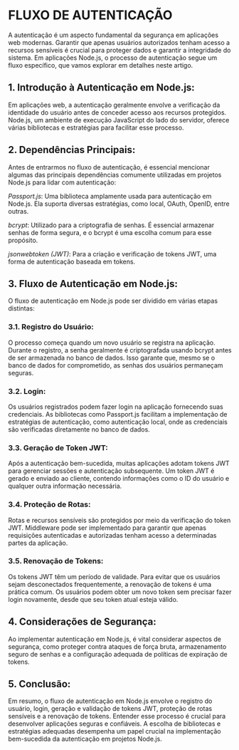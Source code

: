 # FLUXO DE AUTENTICAÇÃO

A autenticação é um aspecto fundamental da segurança em aplicações web modernas. Garantir que apenas usuários autorizados tenham acesso a recursos sensíveis é crucial para proteger dados e garantir a integridade do sistema. Em aplicações Node.js, o processo de autenticação segue um fluxo específico, que vamos explorar em detalhes neste artigo.

## 1. Introdução à Autenticação em Node.js:

Em aplicações web, a autenticação geralmente envolve a verificação da identidade do usuário antes de conceder acesso aos recursos protegidos. Node.js, um ambiente de execução JavaScript do lado do servidor, oferece várias bibliotecas e estratégias para facilitar esse processo.

## 2. Dependências Principais:

Antes de entrarmos no fluxo de autenticação, é essencial mencionar algumas das principais dependências comumente utilizadas em projetos Node.js para lidar com autenticação:

_Passport.js_: Uma biblioteca amplamente usada para autenticação em Node.js. Ela suporta diversas estratégias, como local, OAuth, OpenID, entre outras.

_bcrypt_: Utilizado para a criptografia de senhas. É essencial armazenar senhas de forma segura, e o bcrypt é uma escolha comum para esse propósito.

_jsonwebtoken (JWT)_: Para a criação e verificação de tokens JWT, uma forma de autenticação baseada em tokens.

## 3. Fluxo de Autenticação em Node.js:

O fluxo de autenticação em Node.js pode ser dividido em várias etapas distintas:

### 3.1. Registro do Usuário:

O processo começa quando um novo usuário se registra na aplicação. Durante o registro, a senha geralmente é criptografada usando bcrypt antes de ser armazenada no banco de dados. Isso garante que, mesmo se o banco de dados for comprometido, as senhas dos usuários permaneçam seguras.

### 3.2. Login:

Os usuários registrados podem fazer login na aplicação fornecendo suas credenciais. As bibliotecas como Passport.js facilitam a implementação de estratégias de autenticação, como autenticação local, onde as credenciais são verificadas diretamente no banco de dados.

### 3.3. Geração de Token JWT:

Após a autenticação bem-sucedida, muitas aplicações adotam tokens JWT para gerenciar sessões e autenticação subsequente. Um token JWT é gerado e enviado ao cliente, contendo informações como o ID do usuário e qualquer outra informação necessária.

### 3.4. Proteção de Rotas:

Rotas e recursos sensíveis são protegidos por meio da verificação do token JWT. Middleware pode ser implementado para garantir que apenas requisições autenticadas e autorizadas tenham acesso a determinadas partes da aplicação.

### 3.5. Renovação de Tokens:

Os tokens JWT têm um período de validade. Para evitar que os usuários sejam desconectados frequentemente, a renovação de tokens é uma prática comum. Os usuários podem obter um novo token sem precisar fazer login novamente, desde que seu token atual esteja válido.

## 4. Considerações de Segurança:

Ao implementar autenticação em Node.js, é vital considerar aspectos de segurança, como proteger contra ataques de força bruta, armazenamento seguro de senhas e a configuração adequada de políticas de expiração de tokens.

## 5. Conclusão:

Em resumo, o fluxo de autenticação em Node.js envolve o registro do usuário, login, geração e validação de tokens JWT, proteção de rotas sensíveis e a renovação de tokens. Entender esse processo é crucial para desenvolver aplicações seguras e confiáveis. A escolha de bibliotecas e estratégias adequadas desempenha um papel crucial na implementação bem-sucedida da autenticação em projetos Node.js.
